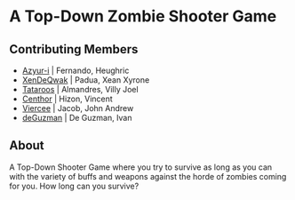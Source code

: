 # A Top-Down Zombie Shooter Game

## Contributing Members
+ [Azyur-i](https://github.com/Azyur-i) | Fernando, Heughric
+ [XenDeQwak](https://github.com/XenDeQwak) | Padua, Xean Xyrone
+ [Tataroos](https://github.com/Tataroos) | Almandres, Villy Joel
+ [Centhor](../CONTRIBUTING.md) | Hizon, Vincent
+ [Viercee](https://github.com/Viercee) | Jacob, John Andrew
+ [deGuzman](https://github.com/deguzman0528) | De Guzman, Ivan

## About <a name = "about"></a>
A Top-Down Shooter Game where you try to survive as long as you can with the variety of buffs and weapons against the horde of zombies coming for you. How long can you survive?
